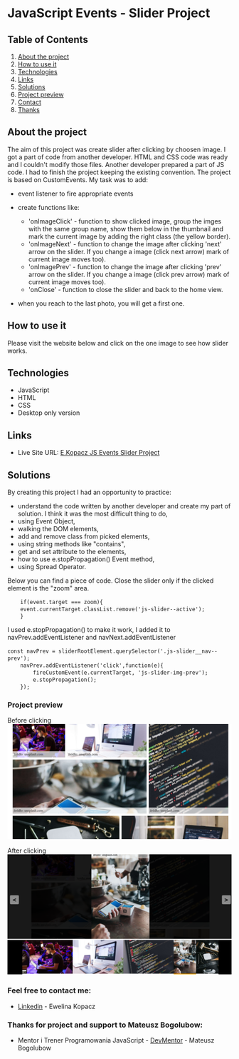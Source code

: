 # JavaScript Events - Slider Project

## Table of Contents
1. [About the project](#about-the-project)
2. [How to use it](#how-to-use-it)
3. [Technologies](#technologies)
4. [Links](#links)
5. [Solutions](#solutions)
6. [Project preview](#project-preview)
7. [Contact](#feel-free-to-contact-me)
8. [Thanks](#thanks-for-project-and-support-to-Mateusz-Bogolubow)

## About the project
The aim of this project was create slider after clicking by choosen image. I got a part of code from another developer. HTML and CSS code was ready and I couldn't modify those files. Another developer prepared a part of JS code. I had to finish the project keeping the existing convention. The project is based on CustomEvents. My task was to add:
* event listener to fire appropriate events
* create functions like:
    * 'onImageClick' - function to show clicked image, group the imges with the same group name, show them below in the thumbnail and mark the current image by adding the right class (the yellow border).
    * 'onImageNext' - function to change the image after clicking 'next' arrow on the slider. If you change a image (click next arrow) mark of current image moves too).
    * 'onImagePrev' - function to change the image after clicking 'prev' arrow on the slider. If you change a image (click prev arrow) mark of current image moves too).
    * 'onClose' - function to close the slider and back to the home view.

* when you reach to the last photo, you will get a first one.


## How to use it
Please visit the website below and click on the one image to see how slider works.

## Technologies
* JavaScript
* HTML
* CSS
* Desktop only version

## Links
* Live Site URL: [E.Kopacz JS Events Slider Project](https://ekopacz-js-events-project.netlify.app)

## Solutions
By creating this project I had an opportunity to practice:

* understand the code written by another developer and create my part of solution. I think it was the most difficult thing to do,
* using Event Object,
* walking the DOM elements,
* add and remove class from picked elements,
* using string methods like "contains",
* get and set attribute to the elements,
* how to use e.stopPropagation() Event method,
* using Spread Operator.

Below you can find a piece of code. 
Close the slider only if the clicked element is the "zoom" area.

```const zoom = event.currentTarget.querySelector('.js-slider__zoom');
    if(event.target === zoom){
    event.currentTarget.classList.remove('js-slider--active');
    }
```
I used e.stopPropagation() to make it work, I added it to navPrev.addEventListener and navNext.addEventListener

```
const navPrev = sliderRootElement.querySelector('.js-slider__nav--prev');
    navPrev.addEventListener('click',function(e){
        fireCustomEvent(e.currentTarget, 'js-slider-img-prev');
        e.stopPropagation();
    });
```

### Project preview
Before clicking
![Project-preview](./assets/preview/screen1.png)

After clicking
![Project-preview](./assets/preview/screen2.png)

### Feel free to contact me:
* [Linkedin](https://www.linkedin.com/in/ewelina-kopacz-929559100/) - Ewelina Kopacz

### Thanks for project and support to Mateusz Bogolubow:
* Mentor i Trener Programowania JavaScript - [DevMentor](https://devmentor.pl/) - Mateusz Bogolubow
